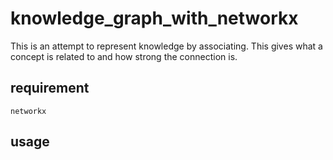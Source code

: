 # knowledge_graph_with_networkx
This is an attempt to represent knowledge by associating. This gives what a concept is related to and how strong the connection is.

## requirement
```
networkx
```

## usage
```

```
